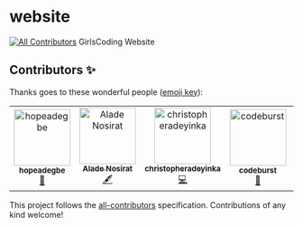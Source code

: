 # website
[![All Contributors](https://img.shields.io/badge/all_contributors-6-orange.svg?style=flat-square)](#contributors)
GirlsCoding Website

## Contributors ✨

Thanks goes to these wonderful people ([emoji key](https://allcontributors.org/docs/en/emoji-key)):

<!-- ALL-CONTRIBUTORS-LIST:START - Do not remove or modify this section -->
<!-- prettier-ignore -->
<table>
  <tr>
    <td align="center"><a href="https://github.com/hopeadegbe"><img src="https://avatars1.githubusercontent.com/u/39594009?v=4" width="100px;" alt="hopeadegbe"/><br /><sub><b>hopeadegbe</b></sub></a><br /><a href="#design-hopeadegbe" title="Design">🎨</a></td>
    <td align="center"><a href="https://github.com/nursetiti"><img src="https://avatars2.githubusercontent.com/u/38245885?v=4" width="100px;" alt="Alade Nosirat"/><br /><sub><b>Alade Nosirat</b></sub></a><br /><a href="#content-nursetiti" title="Content">🖋</a></td>
    <td align="center"><a href="https://github.com/christopheradeyinka"><img src="https://avatars2.githubusercontent.com/u/38246087?v=4" width="100px;" alt="christopheradeyinka"/><br /><sub><b>christopheradeyinka</b></sub></a><br /><a href="https://github.com/Girlscoding-ng/website/commits?author=christopheradeyinka" title="Code">💻</a></td>
    <td align="center"><a href="https://github.com/Nelson-Chinedu"><img src="https://avatars1.githubusercontent.com/u/26670804?v=4" width="100px;" alt="codeburst"/><br /><sub><b>codeburst</b></sub></a><br /><a href="#review-Nelson-Chinedu" title="Reviewed Pull Requests">👀</a></td>
    <td align="center"><a href="https://github.com/sharon222"><img src="https://avatars2.githubusercontent.com/u/39191825?v=4" width="100px;" alt="sharon222"/><br /><sub><b>sharon222</b></sub></a><br /><a href="https://github.com/Girlscoding-ng/website/commits?author=sharon222" title="Code">💻</a></td>
    <td align="center"><a href="https://github.com/mariammatt"><img src="https://avatars0.githubusercontent.com/u/30868893?v=4" width="100px;" alt="mariammatt"/><br /><sub><b>mariammatt</b></sub></a><br /><a href="https://github.com/Girlscoding-ng/website/commits?author=mariammatt" title="Code">💻</a></td>
  </tr>
</table>

<!-- ALL-CONTRIBUTORS-LIST:END -->

This project follows the [all-contributors](https://github.com/all-contributors/all-contributors) specification. Contributions of any kind welcome!